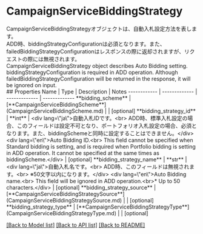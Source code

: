 # CampaignServiceBiddingStrategy

<div lang=\"ja\">CampaignServiceBiddingStrategyオブジェクトは、自動入札設定方法を表します。<br> ADD時、biddingStrategyConfigurationは必須となります。また、failedBiddingStrategyConfigurationはレスポンスの際に返却されますが、リクエストの際には無視されます。</div> <div lang=\"en\">CampaignServiceBiddingStrategy object describes Auto Bidding setting.<br> biddingStrategyConfiguration is required in ADD operation. Although failedBiddingStrategyConfiguration will be returned in the response, it will be ignored on input.</div> 
## Properties
Name | Type | Description | Notes
------------ | ------------- | ------------- | -------------
**bidding_scheme** | [**CampaignServiceBiddingScheme**](CampaignServiceBiddingScheme.md) |  | [optional] 
**bidding_strategy_id** | **int** | &lt;div lang&#x3D;\&quot;ja\&quot;&gt;自動入札IDです。&lt;br&gt; ADD時、標準入札設定の場合、このフィールドは設定不可となり、ポートフォリオ入札設定の場合、必須となります。また、biddingSchemeと同時に設定することはできません。&lt;/div&gt; &lt;div lang&#x3D;\&quot;en\&quot;&gt;Auto Bidding ID.&lt;br&gt; This field cannot be specified when Standard bidding is setting, and is required when Portfolio bidding is setting in ADD operation. It cannot be specified at the same times as biddingScheme.&lt;/div&gt;  | [optional] 
**bidding_strategy_name** | **str** | &lt;div lang&#x3D;\&quot;ja\&quot;&gt;自動入札名です。&lt;br&gt; ADD時、このフィールドは無視されます。&lt;br&gt; ※50文字以内になります。&lt;/div&gt; &lt;div lang&#x3D;\&quot;en\&quot;&gt;Auto Bidding name.&lt;br&gt; This field will be ignored in ADD operation.&lt;br&gt;* Up to 50 characters.&lt;/div&gt;  | [optional] 
**bidding_strategy_source** | [**CampaignServiceBiddingStrategySource**](CampaignServiceBiddingStrategySource.md) |  | [optional] 
**bidding_strategy_type** | [**CampaignServiceBiddingStrategyType**](CampaignServiceBiddingStrategyType.md) |  | [optional] 

[[Back to Model list]](../README.md#documentation-for-models) [[Back to API list]](../README.md#documentation-for-api-endpoints) [[Back to README]](../README.md)


